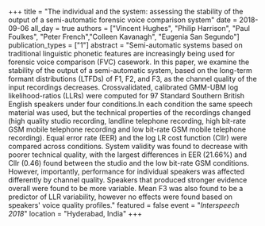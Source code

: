 +++
title = "The individual and the system: assessing the stability of the output of a semi-automatic forensic voice comparison system"
date = 2018-09-06
all_day = true
authors = ["Vincent Hughes", "Philip Harrison", "Paul Foulkes", "Peter French","Colleen Kavanagh", "Eugenia San Segundo"]
publication_types = ["1"]
abstract = "Semi-automatic systems based on traditional linguistic phonetic features are increasingly being used for forensic voice comparison (FVC) casework. In this paper, we examine the stability of the output of a semi-automatic system, based on the long-term formant distributions (LTFDs) of F1, F2, and F3, as the channel quality of the input recordings decreases. Crossvalidated, calibrated GMM-UBM log likelihood-ratios (LLRs) were computed for 97 Standard Southern British English speakers under four conditions.In each condition the same speech material was used, but the technical properties of the recordings changed (high quality studio recording, landline telephone recording, high bit-rate GSM mobile telephone recording and low bit-rate GSM mobile telephone recording). Equal error rate (EER) and the log LR cost function (Cllr) were compared across conditions. System validity was found to decrease with poorer technical quality, with the largest differences in EER (21.66%) and Cllr (0.46) found between the studio and the low bit-rate GSM conditions. However, importantly, performance for individual speakers was affected differently by channel quality. Speakers that produced stronger evidence overall were found to be more variable. Mean F3 was also found to be a predictor of LLR variability, however no effects were found based on speakers&#39; voice quality profiles."
featured = false
event = "*Interspeech 2018*" 
location = "Hyderabad, India"
+++

